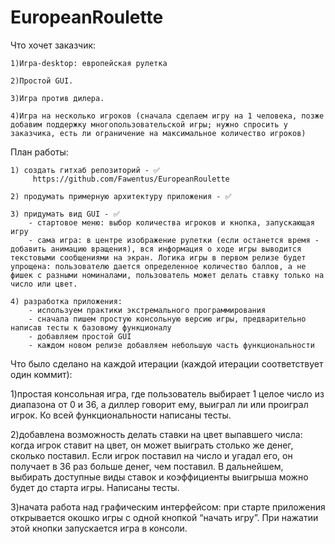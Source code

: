 # EuropeanRoulette

Что хочет заказчик:

    1)Игра-desktop: европейская рулетка
    
    2)Простой GUI. 
    
    3)Игра против дилера. 
    
    4)Игра на несколько игроков (сначала сделаем игру на 1 человека, позже добавим поддержку многопользовательской игры; нужно спросить у заказчика, есть ли ограничение на максимальное количество игроков) 

План работы:
    
    1) создать гитхаб репозиторий - ✅
         https://github.com/Fawentus/EuropeanRoulette
    
    2) продумать примерную архитектуру приложения - ✅
   
    3) придумать вид GUI - ✅
        - стартовое меню: выбор количества игроков и кнопка, запускающая игру
        - сама игра: в центре изображение рулетки (если останется время - добавить анимацию вращения), вся информация о ходе игры выводится текстовыми сообщениями на экран. Логика игры в первом релизе будет  упрощена: пользователю дается определенное количество баллов, а не фишек с разными номиналами, пользователь может делать ставку только на число или цвет. 
    
    4) разработка приложения:
        - используем практики экстремального программирования
        - сначала пишем простую консольную версию игры, предварительно написав тесты к базовому функционалу
        - добавляем простой GUI
        - каждом новом релизе добавляем небольшую часть функциональности


Что было сделано на каждой итерации (каждой итерации соответствует один коммит):

1)простая консольная игра, где пользователь выбирает 1 целое  число из диапазона от 0 и 36, а диллер говорит ему, выиграл ли или проиграл игрок. Ко всей функциональности написаны тесты.

2)добавлена возможность делать ставки на цвет выпавшего числа:
когда игрок ставит на цвет, он может выиграть столько же денег, сколько поставил. Если игрок поставил на число и угадал его, он получает в 36 раз больше денег, чем поставил. В дальнейшем, выбирать доступные виды ставок и коэффициенты выигрыша можно будет до старта игры. Написаны тесты.

3)начата работа над графическим интерфейсом: при старте приложения открывается окошко игры с одной кнопкой “начать игру”. При нажатии этой кнопки запускается игра в консоли.
